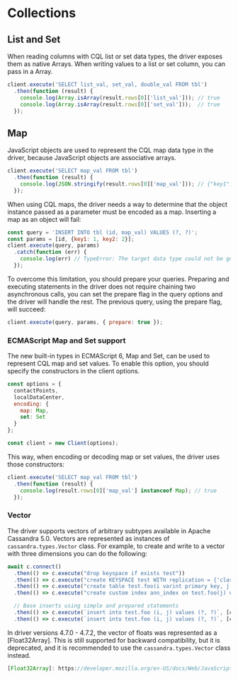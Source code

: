 # Collections

## List and Set 

When reading columns with CQL list or set data types, the driver exposes them as native Arrays. When writing values to a
list or set column, you can pass in a Array.

```javascript
client.execute('SELECT list_val, set_val, double_val FROM tbl')
  .then(function (result) {
    console.log(Array.isArray(result.rows[0]['list_val'])); // true
    console.log(Array.isArray(result.rows[0]['set_val']));  // true
  });
```

## Map 

JavaScript objects are used to represent the CQL map data type in the driver, because JavaScript objects are associative
arrays.

```javascript
client.execute('SELECT map_val FROM tbl')
  .then(function (result) {
    console.log(JSON.stringify(result.rows[0]['map_val'])); // {"key1":1,"key2":2}
  });
```

When using CQL maps, the driver needs a way to determine that the object instance passed as a parameter must be encoded
 as a map. Inserting a map as an object will fail:

```javascript
const query = 'INSERT INTO tbl (id, map_val) VALUES (?, ?)';
const params = [id, {key1: 1, key2: 2}];
client.execute(query, params)
  .catch(function (err) {
    console.log(err) // TypeError: The target data type could not be guessed
  });
```

To overcome this limitation, you should prepare your queries. Preparing and executing statements in the driver does not
require chaining two asynchronous calls, you can set the prepare flag in the query options and the driver will handle
the rest. The previous query, using the prepare flag, will succeed:

```javascript
client.execute(query, params, { prepare: true });
```

### ECMAScript Map and Set support 

The new built-in types in ECMAScript 6, Map and Set, can be used to represent CQL map and set values. To enable this option, you should specify the constructors in the client options.

```javascript
const options = {
  contactPoints,
  localDataCenter,
  encoding: { 
    map: Map,
    set: Set
  }
};

const client = new Client(options);
```

This way, when encoding or decoding map or set values, the driver uses those constructors:

```javascript
client.execute('SELECT map_val FROM tbl')
  .then(function (result) {
    console.log(result.rows[0]['map_val'] instanceof Map); // true
  });
```

### Vector

The driver supports vectors of arbitrary subtypes available in Apache Cassandra 5.0. Vectors are represented as instances of `cassandra.types.Vector` class. For example, to create and write to a vector with three dimensions you can do the following:

```javascript
await c.connect()
  .then(() => c.execute("drop keyspace if exists test"))
  .then(() => c.execute("create KEYSPACE test WITH replication = {'class': 'SimpleStrategy', 'replication_factor': 1}"))
  .then(() => c.execute("create table test.foo(i varint primary key, j vector<float,3>)"))
  .then(() => c.execute("create custom index ann_index on test.foo(j) using 'StorageAttachedIndex'"))

  // Base inserts using simple and prepared statements
  .then(() => c.execute(`insert into test.foo (i, j) values (?, ?)`, [cassandra.types.Integer.fromInt(1), new cassandra.types.Vector([8, 2.3, 58], 'float')]))
  .then(() => c.execute(`insert into test.foo (i, j) values (?, ?)`, [cassandra.types.Integer.fromInt(5), new cassandra.types.Vector([23, 18, 3.9])], {prepare: true}));
```

In driver versions 4.7.0 - 4.7.2, the vector of floats was represented as a [Float32Array]. This is still supported for backward compatibility, but it is deprecated, and it is recommended to use the `cassandra.types.Vector` class instead.

```javascript
[Float32Array]: https://developer.mozilla.org/en-US/docs/Web/JavaScript/Reference/Global_Objects/Float32Array

